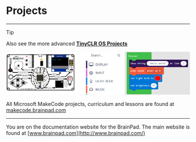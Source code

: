 # Projects
---
> [!Tip]
> Also see the more advanced [**TinyCLR OS Projects**](../go-beyond/projects/intro.md)

![Microsoft MakeCode Screen Image](images/makecode-screen.png)

All Microsoft MakeCode projects, curriculum and lessons are found at [makecode.brainpad.com](https://makecode.brainpad.com/)

---
You are on the documentation website for the BrainPad. The main website is found at [www.brainpad.com](http://www.brainpad.com/)
